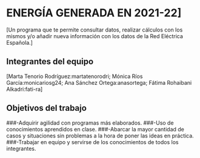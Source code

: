 # ENERGÍA GENERADA EN 2021-22]

[Un programa que te permite consultar datos, realizar cálculos con los mismos y/o añadir nueva información con los datos de la Red Eléctrica Española.]

## Integrantes del equipo

[Marta Tenorio Rodríguez:martatenorodri;
Mónica Ríos García:monicariosg24;
Ana Sánchez Ortega:anasortega;
Fátima Rohaibani Alkadri:fati-ra]

## Objetivos del trabajo

###-Adquirir agilidad con programas más elaborados.
###-Uso de conocimientos aprendidos en clase.
###-Abarcar la mayor cantidad de casos y situaciones sin problemas a la hora de poner las ideas en práctica.
###-Trabajar en equipo y servirse de los conocimientos de todos los integrantes.


